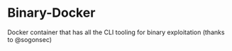 # Binary-Docker
Docker container that has all the CLI tooling for binary exploitation (thanks to @sogonsec)
